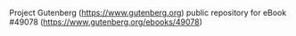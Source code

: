 Project Gutenberg (https://www.gutenberg.org) public repository for eBook #49078 (https://www.gutenberg.org/ebooks/49078)
